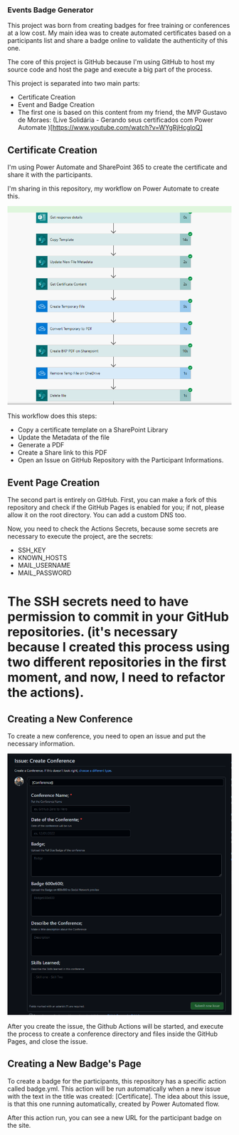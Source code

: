 ### Events Badge Generator

This project was born from creating badges for free training or conferences at a low cost.
My main idea was to create automated certificates based on a participants list and share a badge online to validate the authenticity of this one.

The core of this project is GitHub because I'm using GitHub to host my source code and host the page and execute a big part of the process.

This project is separated into two main parts:
- Certificate Creation
- Event and Badge Creation
- The first one is based on this content from my friend, the MVP Gustavo de Moraes: (Live Solidária - Gerando seus certificados com Power Automate
)[https://www.youtube.com/watch?v=WYgRjHcgloQ]


## Certificate Creation
I'm using Power Automate and SharePoint 365 to create the certificate and share it with the participants.

I'm sharing in this repository, my workflow on Power Automate to create this.

![Workflow](images/workflow.png)

This workflow does this steps:
- Copy a certificate template on a SharePoint Library
- Update the Metadata of the file
- Generate a PDF
- Create a Share link to this PDF
- Open an Issue on GitHub Repository with the Participant Informations.

## Event Page Creation
The second part is entirely on GitHub. 
First, you can make a fork of this repository and check if the GitHub Pages is enabled for you; if not, please allow it on the root directory.
You can add a custom DNS too.

Now, you need to check the Actions Secrets, because some secrets are necessary to execute the project, are the secrets:
- SSH_KEY
- KNOWN_HOSTS
- MAIL_USERNAME
- MAIL_PASSWORD

# The SSH secrets need to have permission to commit in your GitHub repositories. (it's necessary because I created this process using two different repositories in the first moment, and now, I need to refactor the actions).

## Creating a New Conference

To create a new conference, you need to open an issue and put the necessary information.

![Issue](images/issue.png)

After you create the issue, the Github Actions will be started, and execute the process to create a conference directory and files inside the GitHub Pages, and close the issue.


## Creating a New Badge's Page

To create a badge for the participants, this repository has a specific action called badge.yml.
This action will be run automatically when a new issue with the text in the title was created: [Certificate].
The idea about this issue, is that this one running automatically, created by Power Automated flow.

After this action run, you can see a new URL for the participant badge on the site.